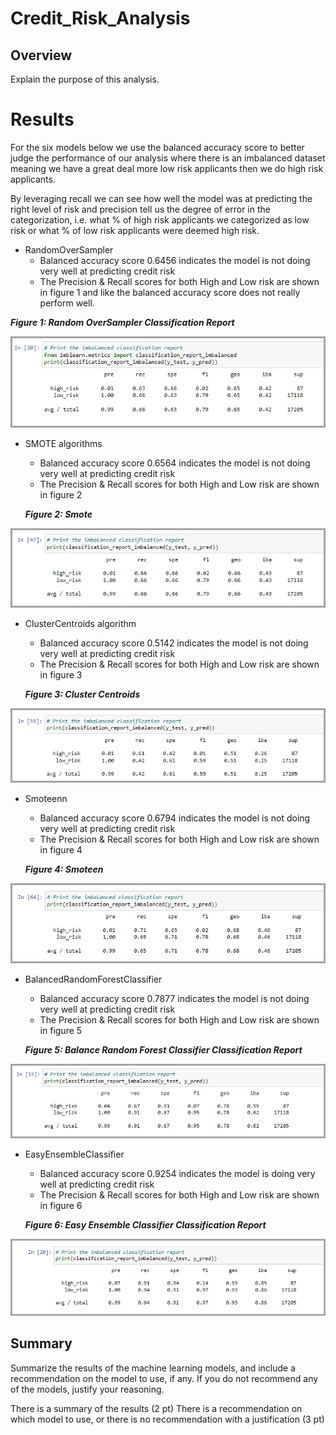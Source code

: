 # Credit_Risk_Analysis

## Overview

Explain the purpose of this analysis.

# Results

For the six models below we use the balanced accuracy score to better judge the performance of our analysis where there is an imbalanced dataset meaning we have a great deal more low risk applicants then we do high risk applicants.

By leveraging recall we can see how well the model was at predicting the right level of risk and precision tell us the degree of error in the categorization, i.e. what % of high risk applicants we categorized as low risk or what % of low risk applicants were deemed high risk.

- RandomOverSampler
  - Balanced accuracy score 0.6456 indicates the model is not doing very well at predicting credit risk
  - The Precision & Recall scores for both High and Low risk are shown in figure 1 and like the balanced accuracy score does not really perform well. 
 

**_Figure 1: Random OverSampler Classification Report_**

![RandomOverSampler](/images/Naive_Random_Oversampling_Classification_Report.png)

- SMOTE algorithms
  - Balanced accuracy score 0.6564 indicates the model is not doing very well at predicting credit risk
  - The Precision & Recall scores for both High and Low risk are shown in figure 2

  **_Figure 2: Smote_**

![Smote](/images/Smote_Oversampling_Classification_Report.png)

- ClusterCentroids algorithm
  - Balanced accuracy score 0.5142 indicates the model is not doing very well at predicting credit risk
  - The Precision & Recall scores for both High and Low risk are shown in figure 3

  **_Figure 3: Cluster Centroids_**

![Cluster Centroids](/images/undersampling_Classification_Report.png)

- Smoteenn
  - Balanced accuracy score 0.6794 indicates the model is not doing very well at predicting credit risk
  - The Precision & Recall scores for both High and Low risk are shown in figure 4

  **_Figure 4: Smoteen_**

![Smoteenn](/images/combination_over_under_Classification_Report.png)

- BalancedRandomForestClassifier
  - Balanced accuracy score 0.7877 indicates the model is not doing very well at predicting credit risk
  - The Precision & Recall scores for both High and Low risk are shown in figure 5

  **_Figure 5: Balance Random Forest Classifier Classification Report_**

![Balanced Random](/images/Balanced_Random_Forest_Classification_Report.png)

- EasyEnsembleClassifier
  - Balanced accuracy score 0.9254 indicates the model is doing very well at predicting credit risk
  - The Precision & Recall scores for both High and Low risk are shown in figure 6
  
  **_Figure 6: Easy Ensemble Classifier Classification Report_**

![Easy Ensemble](/images/Easy_Ensemble_Classification_Report.png)

## Summary

Summarize the results of the machine learning models, and include a recommendation on the model to use, if any. If you do not recommend any of the models, justify your reasoning.

There is a summary of the results (2 pt)
There is a recommendation on which model to use, or there is no recommendation with a justification (3 pt)

